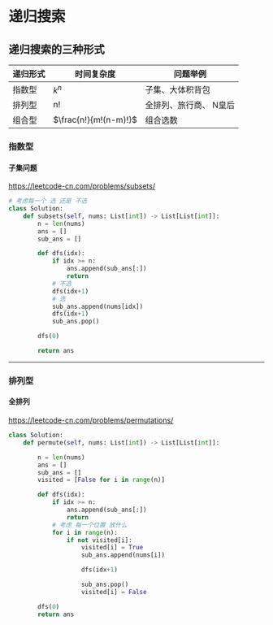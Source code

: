 # 递归搜索

## 递归搜索的三种形式

| 递归形式 | 时间复杂度 | 问题举例 |
| --- | --- | --- |
| 指数型 | $k^n$ | 子集、大体积背包 |
| 排列型 | n! | 全排列、旅行商、 N皇后|
| 组合型 | $\frac{n!}{m!(n-m)!}$ | 组合选数 |

### 指数型

#### 子集问题

<https://leetcode-cn.com/problems/subsets/>

```python
# 考虑每一个 选 还是 不选
class Solution:
    def subsets(self, nums: List[int]) -> List[List[int]]:
        n = len(nums)
        ans = []
        sub_ans = []

        def dfs(idx):
            if idx >= n:
                ans.append(sub_ans[:])
                return
            # 不选
            dfs(idx+1) 
            # 选
            sub_ans.append(nums[idx])
            dfs(idx+1)
            sub_ans.pop()

        dfs(0)

        return ans
```

---

### 排列型

#### 全排列

<https://leetcode-cn.com/problems/permutations/>

```python
class Solution:
    def permute(self, nums: List[int]) -> List[List[int]]:

        n = len(nums)
        ans = []
        sub_ans = []
        visited = [False for i in range(n)]

        def dfs(idx):
            if idx >= n:
                ans.append(sub_ans[:])
                return
            # 考虑 每一个位置 放什么
            for i in range(n):
                if not visited[i]:
                    visited[i] = True
                    sub_ans.append(nums[i])

                    dfs(idx+1)

                    sub_ans.pop()
                    visited[i] = False

        dfs(0)
        return ans
        
```
